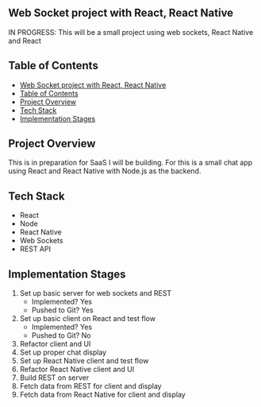 ## Web Socket project with React, React Native

IN PROGRESS: This will be a small project using web sockets, React Native and React

## Table of Contents
- [Web Socket project with React, React Native](#web-socket-project-with-react-react-native)
- [Table of Contents](#table-of-contents)
- [Project Overview](#project-overview)
- [Tech Stack](#tech-stack)
- [Implementation Stages](#implementation-stages)

## Project Overview
This is in preparation for SaaS I will be building. For this is a small chat app using React and React Native with Node.js as the backend.

## Tech Stack
- React
- Node
- React Native
- Web Sockets
- REST API 

## Implementation Stages
1. Set up basic server for web sockets and REST
   * Implemented? Yes
   * Pushed to Git? Yes
2. Set up basic client on React and test flow
   * Implemented? Yes
   * Pushed to Git? No 
3. Refactor client and UI
4. Set up proper chat display
5. Set up React Native client and test flow
6. Refactor React Native client and UI
7. Build REST on server
8. Fetch data from REST for client and display
9. Fetch data from React Native for client and display